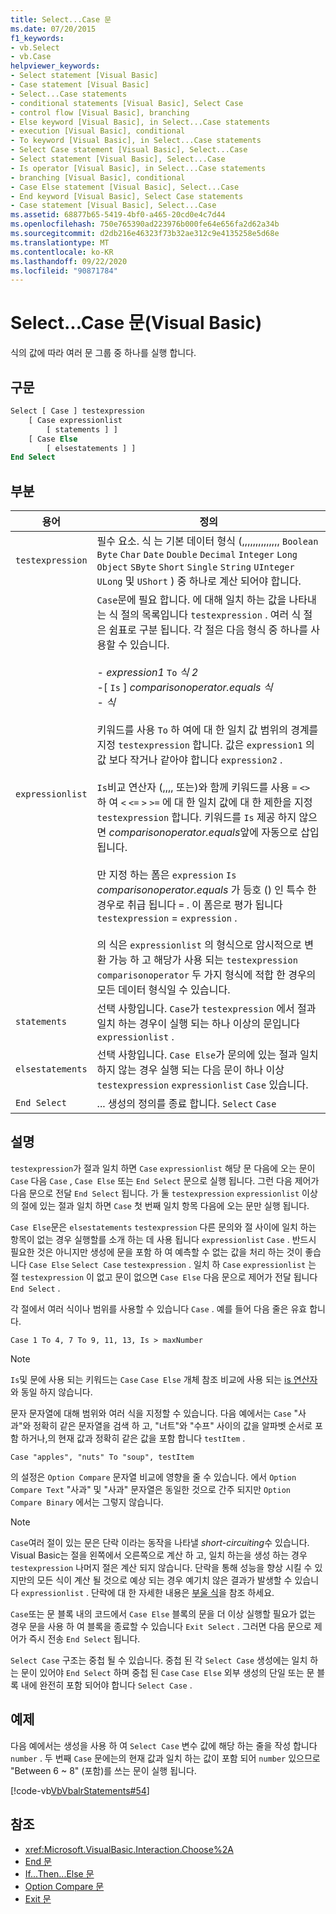 ```yaml
---
title: Select...Case 문
ms.date: 07/20/2015
f1_keywords:
- vb.Select
- vb.Case
helpviewer_keywords:
- Select statement [Visual Basic]
- Case statement [Visual Basic]
- Select...Case statements
- conditional statements [Visual Basic], Select Case
- control flow [Visual Basic], branching
- Else keyword [Visual Basic], in Select...Case statements
- execution [Visual Basic], conditional
- To keyword [Visual Basic], in Select...Case statements
- Select Case statement [Visual Basic], Select...Case
- Select statement [Visual Basic], Select...Case
- Is operator [Visual Basic], in Select...Case statements
- branching [Visual Basic], conditional
- Case Else statement [Visual Basic], Select...Case
- End keyword [Visual Basic], Select Case statements
- Case statement [Visual Basic], Select...Case
ms.assetid: 68877b65-5419-4bf0-a465-20cd0e4c7d44
ms.openlocfilehash: 750e765390ad223976b000fe64e656fa2d62a34b
ms.sourcegitcommit: d2db216e46323f73b32ae312c9e4135258e5d68e
ms.translationtype: MT
ms.contentlocale: ko-KR
ms.lasthandoff: 09/22/2020
ms.locfileid: "90871784"
---
```

# <a name="selectcase-statement-visual-basic"></a>Select...Case 문(Visual Basic)

식의 값에 따라 여러 문 그룹 중 하나를 실행 합니다.  
  
## <a name="syntax"></a>구문  
  
```vb  
Select [ Case ] testexpression  
    [ Case expressionlist  
        [ statements ] ]  
    [ Case Else  
        [ elsestatements ] ]  
End Select  
```  
  
## <a name="parts"></a>부분  
  
|용어|정의|  
|---|---|  
|`testexpression`|필수 요소. 식 는 기본 데이터 형식 (,,,,,,,,,,,,,, `Boolean` `Byte` `Char` `Date` `Double` `Decimal` `Integer` `Long` `Object` `SByte` `Short` `Single` `String` `UInteger` `ULong` 및 `UShort` ) 중 하나로 계산 되어야 합니다.|  
|`expressionlist`|`Case`문에 필요 합니다. 에 대해 일치 하는 값을 나타내는 식 절의 목록입니다 `testexpression` . 여러 식 절은 쉼표로 구분 됩니다. 각 절은 다음 형식 중 하나를 사용할 수 있습니다.<br /><br /> -   *expression1* `To` *식 2*<br />-[ `Is` ] *comparisonoperator.equals* *식*<br />-   *식*<br /><br /> 키워드를 사용 `To` 하 여에 대 한 일치 값 범위의 경계를 지정 `testexpression` 합니다. 값은 `expression1` 의 값 보다 작거나 같아야 합니다 `expression2` .<br /><br /> `Is`비교 연산자 (,,,, 또는)와 함께 키워드를 사용 `=` `<>` 하 여 `<` `<=` `>` `>=` 에 대 한 일치 값에 대 한 제한을 지정 `testexpression` 합니다. 키워드를 `Is` 제공 하지 않으면 *comparisonoperator.equals*앞에 자동으로 삽입 됩니다.<br /><br /> 만 지정 하는 폼은 `expression` `Is` *comparisonoperator.equals* 가 등호 () 인 특수 한 경우로 취급 됩니다 `=` . 이 폼은로 평가 됩니다 `testexpression`  =  `expression` .<br /><br /> 의 식은 `expressionlist` 의 형식으로 암시적으로 변환 가능 하 고 해당가 사용 되는 `testexpression` `comparisonoperator` 두 가지 형식에 적합 한 경우의 모든 데이터 형식일 수 있습니다.|  
|`statements`|선택 사항입니다. `Case`가 `testexpression` 에서 절과 일치 하는 경우이 실행 되는 하나 이상의 문입니다 `expressionlist` .|  
|`elsestatements`|선택 사항입니다. `Case Else`가 문의에 있는 절과 일치 하지 않는 경우 실행 되는 다음 문이 하나 이상 `testexpression` `expressionlist` `Case` 있습니다.|  
|`End Select`|... 생성의 정의를 종료 합니다. `Select` `Case`|  
  
## <a name="remarks"></a>설명  

 `testexpression`가 절과 일치 하면 `Case` `expressionlist` 해당 문 다음에 오는 문이 `Case` 다음 `Case` , `Case Else` 또는 `End Select` 문으로 실행 됩니다. 그런 다음 제어가 다음 문으로 전달 `End Select` 됩니다. 가 둘 `testexpression` `expressionlist` 이상의 절에 있는 절과 일치 하면 `Case` 첫 번째 일치 항목 다음에 오는 문만 실행 됩니다.  
  
 `Case Else`문은 `elsestatements` `testexpression` 다른 문의와 절 사이에 일치 하는 항목이 없는 경우 실행할를 소개 하는 데 사용 됩니다 `expressionlist` `Case` . 반드시 필요한 것은 아니지만 생성에 문을 포함 하 여 예측할 수 없는 값을 처리 하는 것이 좋습니다 `Case Else` `Select Case` `testexpression` . 일치 하 `Case` `expressionlist` 는 절 `testexpression` 이 없고 문이 없으면 `Case Else` 다음 문으로 제어가 전달 됩니다 `End Select` .  
  
 각 절에서 여러 식이나 범위를 사용할 수 있습니다 `Case` . 예를 들어 다음 줄은 유효 합니다.  
  
 `Case 1 To 4, 7 To 9, 11, 13, Is > maxNumber`  
  
> [!NOTE]
> `Is`및 문에 사용 되는 키워드는 `Case` `Case Else` 개체 참조 비교에 사용 되는 [is 연산자](../operators/is-operator.md)와 동일 하지 않습니다.  
  
 문자 문자열에 대해 범위와 여러 식을 지정할 수 있습니다. 다음 예에서는 `Case` "사과"와 정확히 같은 문자열을 검색 하 고, "너트"와 "수프" 사이의 값을 알파벳 순서로 포함 하거나,의 현재 값과 정확히 같은 값을 포함 합니다 `testItem` .  
  
 `Case "apples", "nuts" To "soup", testItem`  
  
 의 설정은 `Option Compare` 문자열 비교에 영향을 줄 수 있습니다. 에서 `Option Compare Text` "사과" 및 "사과" 문자열은 동일한 것으로 간주 되지만 `Option Compare Binary` 에서는 그렇지 않습니다.  
  
> [!NOTE]
> `Case`여러 절이 있는 문은 단락 이라는 동작을 나타낼 *short-circuiting*수 있습니다. Visual Basic는 절을 왼쪽에서 오른쪽으로 계산 하 고, 일치 하는을 생성 하는 경우 `testexpression` 나머지 절은 계산 되지 않습니다. 단락을 통해 성능을 향상 시킬 수 있지만의 모든 식이 계산 될 것으로 예상 되는 경우 예기치 않은 결과가 발생할 수 있습니다 `expressionlist` . 단락에 대 한 자세한 내용은 [부울 식](../../programming-guide/language-features/operators-and-expressions/boolean-expressions.md)을 참조 하세요.  
  
 `Case`또는 문 블록 내의 코드에서 `Case Else` 블록의 문을 더 이상 실행할 필요가 없는 경우 문을 사용 하 여 블록을 종료할 수 있습니다 `Exit Select` . 그러면 다음 문으로 제어가 즉시 전송 `End Select` 됩니다.  
  
 `Select Case` 구조는 중첩 될 수 있습니다. 중첩 된 각 `Select Case` 생성에는 일치 하는 문이 있어야 `End Select` 하며 중첩 된 `Case` `Case Else` 외부 생성의 단일 또는 문 블록 내에 완전히 포함 되어야 합니다 `Select Case` .  
  
## <a name="example"></a>예제  

 다음 예에서는 생성을 사용 하 여 `Select Case` 변수 값에 해당 하는 줄을 작성 합니다 `number` . 두 번째 `Case` 문에는의 현재 값과 일치 하는 값이 포함 되어 `number` 있으므로 "Between 6 ~ 8" (포함)를 쓰는 문이 실행 됩니다.  
  
 [!code-vb[VbVbalrStatements#54](~/samples/snippets/visualbasic/VS_Snippets_VBCSharp/VbVbalrStatements/VB/Class1.vb#54)]  
  
## <a name="see-also"></a>참조

- <xref:Microsoft.VisualBasic.Interaction.Choose%2A>
- [End 문](end-statement.md)
- [If...Then...Else 문](if-then-else-statement.md)
- [Option Compare 문](option-compare-statement.md)
- [Exit 문](exit-statement.md)
